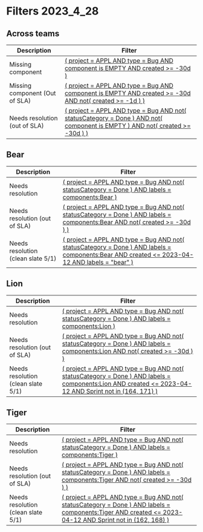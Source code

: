 # Filters 2023_4_28
## Across teams
| Description | Filter |
| --- | --- |
| Missing component | [( project = APPL AND type = Bug AND component is EMPTY AND created >= -30d )](https://acuitymd.atlassian.net/issues/?jql=(%20project%20=%20APPL%20AND%20type%20=%20Bug%20AND%20component%20is%20EMPTY%20AND%20created%20%3E=%20-30d%20)) |
| Missing component (Out of SLA) | [( project = APPL AND type = Bug AND component is EMPTY AND created >= -30d AND not( created >= -1d ) )](https://acuitymd.atlassian.net/issues/?jql=(%20project%20=%20APPL%20AND%20type%20=%20Bug%20AND%20component%20is%20EMPTY%20AND%20created%20%3E=%20-30d%20AND%20not(%20created%20%3E=%20-1d%20)%20)) |
| Needs resolution (out of SLA) | [( project = APPL AND type = Bug AND not( statusCategory = Done ) AND not( component is EMPTY ) AND not( created >= -30d ) )](https://acuitymd.atlassian.net/issues/?jql=(%20project%20=%20APPL%20AND%20type%20=%20Bug%20AND%20not(%20statusCategory%20=%20Done%20)%20AND%20not(%20component%20is%20EMPTY%20)%20AND%20not(%20created%20%3E=%20-30d%20)%20)) |

## Bear
| Description | Filter |
| --- | --- |
| Needs resolution | [( project = APPL AND type = Bug AND not( statusCategory = Done ) AND labels = components:Bear )](https://acuitymd.atlassian.net/issues/?jql=(%20project%20=%20APPL%20AND%20type%20=%20Bug%20AND%20not(%20statusCategory%20=%20Done%20)%20AND%20labels%20=%20components:Bear%20)) |
| Needs resolution (out of SLA) | [( project = APPL AND type = Bug AND not( statusCategory = Done ) AND labels = components:Bear AND not( created >= -30d ) )](https://acuitymd.atlassian.net/issues/?jql=(%20project%20=%20APPL%20AND%20type%20=%20Bug%20AND%20not(%20statusCategory%20=%20Done%20)%20AND%20labels%20=%20components:Bear%20AND%20not(%20created%20%3E=%20-30d%20)%20)) |
| Needs resolution (clean slate 5/1) | [( project = APPL AND type = Bug AND not( statusCategory = Done ) AND labels = components:Bear AND created <= 2023-04-12 AND labels = "bear" )](https://acuitymd.atlassian.net/issues/?jql=(%20project%20=%20APPL%20AND%20type%20=%20Bug%20AND%20not(%20statusCategory%20=%20Done%20)%20AND%20labels%20=%20components:Bear%20AND%20created%20%3C=%202023-04-12%20AND%20labels%20=%20%22bear%22%20)) |

## Lion
| Description | Filter |
| --- | --- |
| Needs resolution | [( project = APPL AND type = Bug AND not( statusCategory = Done ) AND labels = components:Lion )](https://acuitymd.atlassian.net/issues/?jql=(%20project%20=%20APPL%20AND%20type%20=%20Bug%20AND%20not(%20statusCategory%20=%20Done%20)%20AND%20labels%20=%20components:Lion%20)) |
| Needs resolution (out of SLA) | [( project = APPL AND type = Bug AND not( statusCategory = Done ) AND labels = components:Lion AND not( created >= -30d ) )](https://acuitymd.atlassian.net/issues/?jql=(%20project%20=%20APPL%20AND%20type%20=%20Bug%20AND%20not(%20statusCategory%20=%20Done%20)%20AND%20labels%20=%20components:Lion%20AND%20not(%20created%20%3E=%20-30d%20)%20)) |
| Needs resolution (clean slate 5/1) | [( project = APPL AND type = Bug AND not( statusCategory = Done ) AND labels = components:Lion AND created <= 2023-04-12 AND Sprint not in (164, 171) )](https://acuitymd.atlassian.net/issues/?jql=(%20project%20=%20APPL%20AND%20type%20=%20Bug%20AND%20not(%20statusCategory%20=%20Done%20)%20AND%20labels%20=%20components:Lion%20AND%20created%20%3C=%202023-04-12%20AND%20Sprint%20not%20in%20(164,%20171)%20)) |

## Tiger
| Description | Filter |
| --- | --- |
| Needs resolution | [( project = APPL AND type = Bug AND not( statusCategory = Done ) AND labels = components:Tiger )](https://acuitymd.atlassian.net/issues/?jql=(%20project%20=%20APPL%20AND%20type%20=%20Bug%20AND%20not(%20statusCategory%20=%20Done%20)%20AND%20labels%20=%20components:Tiger%20)) |
| Needs resolution (out of SLA) | [( project = APPL AND type = Bug AND not( statusCategory = Done ) AND labels = components:Tiger AND not( created >= -30d ) )](https://acuitymd.atlassian.net/issues/?jql=(%20project%20=%20APPL%20AND%20type%20=%20Bug%20AND%20not(%20statusCategory%20=%20Done%20)%20AND%20labels%20=%20components:Tiger%20AND%20not(%20created%20%3E=%20-30d%20)%20)) |
| Needs resolution (clean slate 5/1) | [( project = APPL AND type = Bug AND not( statusCategory = Done ) AND labels = components:Tiger AND created <= 2023-04-12 AND Sprint not in (162, 168) )](https://acuitymd.atlassian.net/issues/?jql=(%20project%20=%20APPL%20AND%20type%20=%20Bug%20AND%20not(%20statusCategory%20=%20Done%20)%20AND%20labels%20=%20components:Tiger%20AND%20created%20%3C=%202023-04-12%20AND%20Sprint%20not%20in%20(162,%20168)%20)) |
